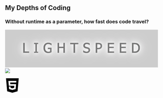 ## My Depths of Coding 

### Without runtime as a parameter, how fast does code travel?
<img src="readme-imgs/lightspeed.png" height="7%">

<img src='https://media3.giphy.com/media/v1.Y2lkPTc5MGI3NjExdmIwbzI0anE2d21seXZmbDM3ODZ3ZTNkanV2NzE3dTZxYWEwdXZqaCZlcD12MV9pbnRlcm5hbF9naWZfYnlfaWQmY3Q9cw/eNAsjO55tPbgaor7ma/giphy.gif' height='7%'>

![Coding](readme-imgs/html5.svg)
